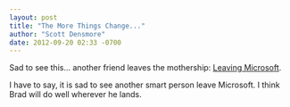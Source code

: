 ```yaml
---
layout: post
title: "The More Things Change..."
author: "Scott Densmore"
date: 2012-09-20 02:33 -0700
---
```


Sad to see this… another friend leaves the mothership: [Leaving Microsoft](https://bradwilson.typepad.com/blog/2012/09/leaving-microsoft.html).

I have to say, it is sad to see another smart person leave Microsoft. I think Brad will do well wherever he lands.